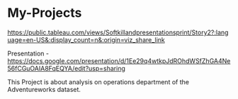# My-Projects

https://public.tableau.com/views/Softkillandpresentationsprint/Story2?:language=en-US&:display_count=n&:origin=viz_share_link

Presentation -  https://docs.google.com/presentation/d/1Ee29q4wtkpJdROhdWSfZhGA4Ne56fCGuOAIA8FqEQYA/edit?usp=sharing


This Project is about analysis on operations department of the Adventureworks dataset.
